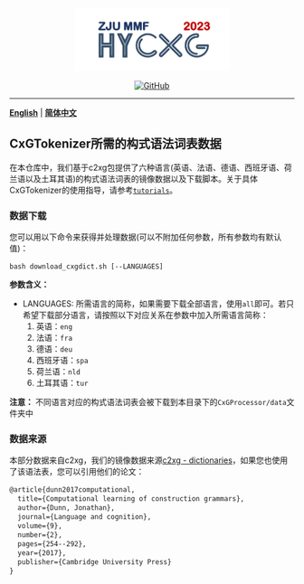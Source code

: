<p align="center" >
    <a href="https://github.com/xlxwalex/HyCxG/tree/main/HyCxG">
    <br>
    <img src="https://github.com/xlxwalex/HyCxG/blob/main/figures/sub-logo.png" width="275"/>
    <br>
    </a>
</p>
<p align="center">
    <a href="https://github.com/xlxwalex/HyCxG/blob/main/LICENSE">
        <img alt="GitHub" src="https://img.shields.io/github/license/xlxwalex/HyCxG.svg?color=blue&style=flat-square">
    </a>
</p>

---
[**English**](https://github.com/xlxwalex/HyCxG/tree/main/HyCxG/Tokenizer) | [**简体中文**](https://github.com/xlxwalex/HyCxG/tree/main/HyCxG/Tokenizer/README_ZH.md)
## CxGTokenizer所需的构式语法词表数据

在本仓库中，我们基于c2xg包提供了六种语言(英语、法语、德语、西班牙语、荷兰语以及土耳其语)的构式语法词表的镜像数据以及下载脚本。关于具体CxGTokenizer的使用指导，请参考[`tutorials`](https://github.com/xlxwalex/HyCxG/tree/main/tutorials)。

### 数据下载
您可以用以下命令来获得并处理数据(可以不附加任何参数，所有参数均有默认值)：
```shell
bash download_cxgdict.sh [--LANGUAGES]
```
**参数含义：**
+ LANGUAGES: 所需语言的简称，如果需要下载全部语言，使用`all`即可。若只希望下载部分语言，请按照以下对应关系在参数中加入所需语言简称：
  1. 英语：`eng`
  2. 法语：`fra`
  3. 德语：`deu`
  4. 西班牙语：`spa`
  5. 荷兰语：`nld`
  6. 土耳其语：`tur`

**注意：** 不同语言对应的构式语法词表会被下载到本目录下的`CxGProcessor/data`文件夹中

### 数据来源
本部分数据来自c2xg，我们的镜像数据来源[c2xg - dictionaries](https://github.com/jonathandunn/c2xg/tree/master/c2xg/data/dictionaries)，如果您也使用了该语法表，您可以引用他们的论文：
```
@article{dunn2017computational,
  title={Computational learning of construction grammars},
  author={Dunn, Jonathan},
  journal={Language and cognition},
  volume={9},
  number={2},
  pages={254--292},
  year={2017},
  publisher={Cambridge University Press}
}
```
